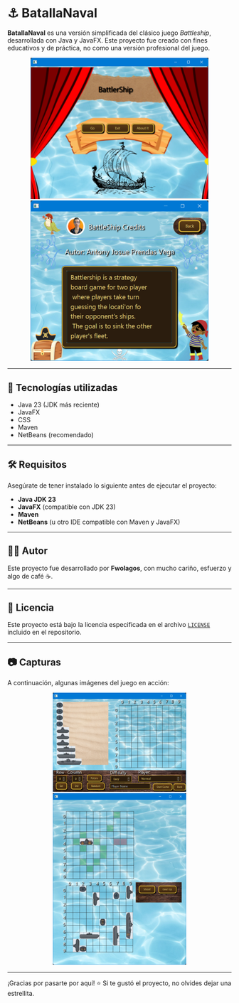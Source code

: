 # ⚓ BatallaNaval

**BatallaNaval** es una versión simplificada del clásico juego *Battleship*, desarrollada con Java y JavaFX. Este proyecto fue creado con fines educativos y de práctica, no como una versión profesional del juego.

<div align="center">
  <img src="screenshots/main.png" alt="Demostración 1" width="400"/>
  <img src="screenshots/credits.png" alt="Demostración 2" width="400"/>
</div>

---

## 🚀 Tecnologías utilizadas

- Java 23 (JDK más reciente)
- JavaFX
- CSS
- Maven
- NetBeans (recomendado)

---

## 🛠 Requisitos

Asegúrate de tener instalado lo siguiente antes de ejecutar el proyecto:

- **Java JDK 23**
- **JavaFX** (compatible con JDK 23)
- **Maven**
- **NetBeans** (u otro IDE compatible con Maven y JavaFX)

---

## 🧑‍💻 Autor

Este proyecto fue desarrollado por **Fwolagos**, con mucho cariño, esfuerzo y algo de café ☕.

---

## 📜 Licencia

Este proyecto está bajo la licencia especificada en el archivo [`LICENSE`](./LICENSE) incluido en el repositorio.

---

## 📷 Capturas

A continuación, algunas imágenes del juego en acción:

<div align="center">
  <img src="screenshots/loader.png" alt="Tablero del juego" width="300"/>
  <img src="screenshots/game.png" alt="Pantalla de juego" width="300"/>
</div>

---

¡Gracias por pasarte por aquí! ⭐ Si te gustó el proyecto, no olvides dejar una estrellita.
